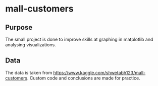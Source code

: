 # mall-customers
## Purpose
The small project is done to improve skills at graphing in matplotlib and analysing visualizations.
## Data
The data is taken from https://www.kaggle.com/shwetabh123/mall-customers. Custom code and conclusions are made for practice.
